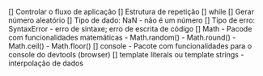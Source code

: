 [] Controlar o fluxo de aplicação
[] Estrutura de repetição
    [] while
[] Gerar número aleatório
[] Tipo de dado: NaN
    - não é um número
[] Tipo de erro: SyntaxError
    - erro de sintaxe; erro de escrita de código
[] Math 
    - Pacode com funcionalidades matemáticas
    - Math.random()
    - Math.round() - Math.ceil() - Math.floor()
[] console
    - Pacote com funcionalidades para o console do devtools (browser)
[] template literals ou template strings
    - interpolação de dados